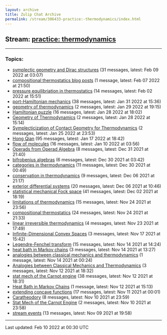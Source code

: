 ```yaml
---
layout: archive
title: Zulip Chat Archive
permalink: /stream/306433-practice:-thermodynamics/index.html
---
```


## Stream: [practice: thermodynamics](https://mattecapu.github.io/ct-zulip-archive/stream/306433-practice:-thermodynamics/index.html)
---

### Topics:

* [symplectic geometry and Dirac structures](topic/symplectic.20geometry.20and.20Dirac.20structures.html) (31 messages, latest: Feb 09 2022 at 03:07)
* [compositional thermostatics blog posts](topic/compositional.20thermostatics.20blog.20posts.html) (1 message, latest: Feb 07 2022 at 21:50)
* [pressure equilibriation in thermostatics](topic/pressure.20equilibriation.20in.20thermostatics.html) (14 messages, latest: Feb 02 2022 at 15:51)
* [port-Hamiltonian mechanics](topic/port-Hamiltonian.20mechanics.html) (38 messages, latest: Jan 31 2022 at 15:36)
* [geometry of thermodynamics](topic/geometry.20of.20thermodynamics.html) (2 messages, latest: Jan 29 2022 at 19:15)
* [Hamiltonian puzzle](topic/Hamiltonian.20puzzle.html) (16 messages, latest: Jan 28 2022 at 18:02)
* [Geometry of Thermodynamics](topic/Geometry.20of.20Thermodynamics.html) (2 messages, latest: Jan 28 2022 at 15:14)
* [Symplecticization of Contact Geometry for Thermodynamics](topic/Symplecticization.20of.20Contact.20Geometry.20for.20Thermodynamics.html) (2 messages, latest: Jan 25 2022 at 23:53)
* [Hong Qian](topic/Hong.20Qian.html) (95 messages, latest: Jan 17 2022 at 18:42)
* [flow of molecules](topic/flow.20of.20molecules.html) (16 messages, latest: Jan 10 2022 at 03:56)
* [Operads from Operad Algebra](topic/Operads.20from.20Operad.20Algebra.html) (8 messages, latest: Dec 31 2021 at 21:40)
* [bifrobenius algebras](topic/bifrobenius.20algebras.html) (6 messages, latest: Dec 30 2021 at 03:42)
* [categories in thermodynamics](topic/categories.20in.20thermodynamics.html) (11 messages, latest: Dec 30 2021 at 00:49)
* [conservation in thermodynamics](topic/conservation.20in.20thermodynamics.html) (9 messages, latest: Dec 06 2021 at 21:17)
* [exterior differential systems](topic/exterior.20differential.20systems.html) (20 messages, latest: Dec 06 2021 at 10:46)
* [statistical mechanical Fock space](topic/statistical.20mechanical.20Fock.20space.html) (41 messages, latest: Dec 02 2021 at 18:19)
* [limitations of thermodynamics](topic/limitations.20of.20thermodynamics.html) (15 messages, latest: Nov 24 2021 at 23:56)
* [compositional thermostatics](topic/compositional.20thermostatics.html) (24 messages, latest: Nov 24 2021 at 21:33)
* [linear irreversible thermodynamics](topic/linear.20irreversible.20thermodynamics.html) (4 messages, latest: Nov 23 2021 at 17:49)
* [Infinite-Dimensional Convex Spaces](topic/Infinite-Dimensional.20Convex.20Spaces.html) (3 messages, latest: Nov 17 2021 at 15:42)
* [Legendre-Fenchel transform](topic/Legendre-Fenchel.20transform.html) (15 messages, latest: Nov 14 2021 at 14:24)
* [heat bath in Markov chains](topic/heat.20bath.20in.20Markov.20chains.html) (3 messages, latest: Nov 14 2021 at 13:27)
* [analogies between classical mechanics and thermodynamics](topic/analogies.20between.20classical.20mechanics.20and.20thermodynamics.html) (1 message, latest: Nov 14 2021 at 00:24)
* [Analogies between Classical Mechanics and Thermodynamics](topic/Analogies.20between.20Classical.20Mechanics.20and.20Thermodynamics.html) (3 messages, latest: Nov 12 2021 at 18:32)
* [stat mech of the Carnot engine](topic/stat.20mech.20of.20the.20Carnot.20engine.html) (38 messages, latest: Nov 12 2021 at 18:31)
* [Heat Bath in Markov Chains](topic/Heat.20Bath.20in.20Markov.20Chains.html) (1 message, latest: Nov 12 2021 at 15:13)
* [extending concave functions](topic/extending.20concave.20functions.html) (17 messages, latest: Nov 11 2021 at 00:01)
* [Caratheodory](topic/Caratheodory.html) (8 messages, latest: Nov 10 2021 at 23:59)
* [Stat Mech of the Carnot Engine](topic/Stat.20Mech.20of.20the.20Carnot.20Engine.html) (2 messages, latest: Nov 10 2021 at 23:58)
* [stream events](topic/stream.20events.html) (13 messages, latest: Nov 09 2021 at 19:58)

<hr><p>Last updated: Feb 10 2022 at 00:30 UTC</p>